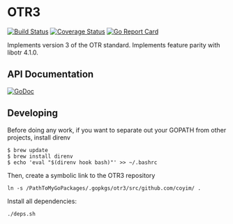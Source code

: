 # OTR3 

[![Build Status](https://github.com/coyim/otr3/workflows/OTR3%20CI/badge.svg)](https://github.com/coyim/otr3/actions?query=workflow%3A%22OTR3+CI%22)
[![Coverage Status](https://coveralls.io/repos/coyim/otr3/badge.svg?branch=main&service=github)](https://coveralls.io/github/coyim/otr3?branch=main)
[![Go Report Card](https://goreportcard.com/badge/github.com/coyim/otr3)](https://goreportcard.com/report/github.com/coyim/otr3)

Implements version 3 of the OTR standard. Implements feature parity with libotr 4.1.0.

## API Documentation

[![GoDoc](https://godoc.org/github.com/coyim/otr3?status.svg)](https://godoc.org/github.com/coyim/otr3)

## Developing

Before doing any work, if you want to separate out your GOPATH from other projects, install direnv
```
$ brew update
$ brew install direnv
$ echo 'eval "$(direnv hook bash)"' >> ~/.bashrc
```
Then, create a symbolic link to the OTR3 repository
```
ln -s /PathToMyGoPackages/.gopkgs/otr3/src/github.com/coyim/ .
```

Install all dependencies:

``
./deps.sh
``
